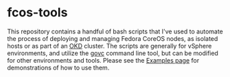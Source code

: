 # fcos-tools

This repository contains a handful of bash scripts that I've used to automate the process of deploying and managing Fedora CoreOS nodes, as isolated hosts or as part of an [OKD](https://okd.io) cluster. The scripts are generally for vSphere environments, and utilize the [govc](https://github.com/vmware/govmomi/tree/master/govc) command line tool, but can be modified for other environments and tools. Please see the [Examples page](EXAMPLES.md) for demonstrations of how to use them.
